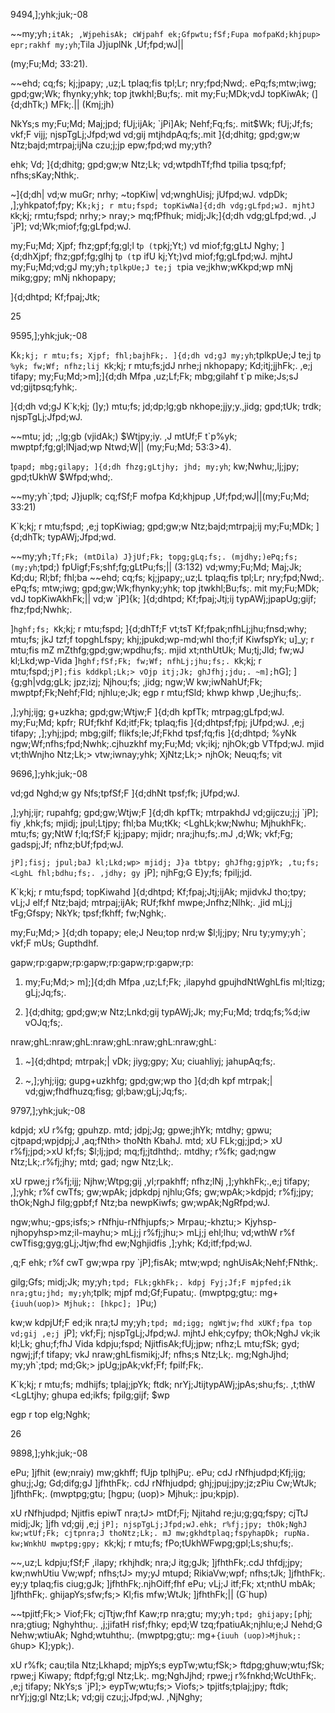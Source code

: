 9494,];yhk;juk;-08

~~my;yh`;itAk; ,WjpehisAk; cWjpahf ek;Gfpwtu;fSf;Fupa mofpaKd;khjpup> epr;rakhf my;yh`;Tila J}juplNk ,Uf;fpd;wJ||

(my;Fu;Md; 33:21).

~~ehd; cq;fs; kj;jpapy; ,uz;L tplaq;fis tpl;Lr; nry;fpd;Nwd;. ePq;fs;mtw;iwg; gpd;gw;Wk; fhynky;yhk; top jtwkhl;Bu;fs;. mit my;Fu;MDk;vdJ topKiwAk; (]{d;dhTk;) MFk;.|| (Kmj;jh)

NkYs;s my;Fu;Md; Maj;jpd; fUj;ijAk; `jPi]Ak; Nehf;Fq;fs;. mit$Wk; fUj;Jf;fs; vkf;F vijj; njspTgLj;Jfpd;wd vd;gij mtjhdpAq;fs;.mit ]{d;dhitg; gpd;gw;w Ntz;bajd;mtrpaj;ijNa czu;j;jp epw;fpd;wd my;yth?

ehk; Vd; ]{d;dhitg; gpd;gw;w Ntz;Lk; vd;wtpdhTf;fhd tpilia tpsq;fpf; nfhs;sKay;Nthk;.

~]{d;dh| vd;w muGr; nrhy; ~topKiw| vd;wnghUisj; jUfpd;wJ. vdpDk; ,];yhkpatof;fpy; K`k;kj; r mtu;fspd; topKiwNa]{d;dh vdg;gLfpd;wJ. mjhtJ K`k;kj; rmtu;fspd; nrhy;> nray;> mq;fPfhuk; midj;Jk;]{d;dh vdg;gLfpd;wd. ,J `jP]; vd;Wk;miof;fg;gLfpd;wJ.

my;Fu;Md; Xjpf; fhz;gpf;fg;gl;l t`p (t`pkj;Yt;) vd miof;fg;gLtJ Nghy; ]{d;dhXjpf; fhz;gpf;fg;glhj t`p (t`p ifU kj;Yt;)vd miof;fg;gLfpd;wJ. mjhtJ my;Fu;Md;vd;gJ my;yh`;tplkpUe;J te;j t`pia ve;jkhw;wKkpd;wp mNj mikg;gpy; mNj nkhopapy;

]{d;dhtpd; Kf;fpaj;Jtk;

25

9595,];yhk;juk;-08

K`k;kj; r mtu;fs; Xjpf; fhl;bajhFk;. ]{d;dh vd;gJ my;yh`;tplkpUe;J te;j t`p %yk; fw;Wf; nfhz;lij K`k;kj; r mtu;fs;jdJ nrhe;j nkhopapy; Kd;itj;jjhFk;. ,e;j tifapy; my;Fu;Md;>m];]{d;dh Mfpa ,uz;Lf;Fk; mbg;gilahf t`p mike;Js;sJ vd;gijtpsq;fyhk;.

]{d;dh vd;gJ K`k;kj; (]y;) mtu;fs; jd;dp\;lg;gb nkhope;jjy;y.,jidg; gpd;tUk; trdk; njspTgLj;Jfpd;wJ.

~~mtu; jd; ,\;lg;gb (vjidAk;) $Wtjpy;iy. ,J mtUf;F t`p%yk; mwptpf;fg;gl;lNjad;wp Ntwd;W|| (my;Fu;Md; 53:3>4).

t`papd; mbg;gilapy; ]{d;dh fhzg;gLtjhy; jhd; my;yh`; kw;Nwhu;,lj;jpy; gpd;tUkhW $Wfpd;whd;.

~~my;yh`;tpd; J}juplk; cq;fSf;F mofpa Kd;khjpup ,Uf;fpd;wJ||(my;Fu;Md; 33:21)

K`k;kj; r mtu;fspd; ,e;j topKiwiag; gpd;gw;w Ntz;bajd;mtrpaj;ij my;Fu;MDk; ]{d;dhTk; typAWj;Jfpd;wd.

~~my;yh`;Tf;Fk; (mtDila) J}jUf;Fk; topg;gLq;fs;. (mjdhy;)ePq;fs; (my;yh`;tpd;) fpUigf;Fs;shf;fg;gLtPu;fs;|| (3:132) vd;wmy;Fu;Md; Maj;Jk; Kd;du; Rl;bf; fhl;ba ~~ehd; cq;fs; kj;jpapy;,uz;L tplaq;fis tpl;Lr; nry;fpd;Nwd;. ePq;fs; mtw;iwg; gpd;gw;Wk;fhynky;yhk; top jtwkhl;Bu;fs;. mit my;Fu;MDk; vdJ topKiwAkhFk;|| vd;w `jP]{k; ]{d;dhtpd; Kf;fpaj;Jtj;ij typAWj;jpapUg;gijf; fhz;fpd;Nwhk;.

]`hghf;fs; K`k;kj; r mtu;fspd; ]{d;dhTf;F vt;tsT Kf;fpak;nfhLj;jhu;fnsd;why; mtu;fs; jkJ tzf;f topghLfspy; khj;jpukd;wp-md;whl tho;f;if KiwfspYk; u]_y; r mtu;fis mZ mZthfg;gpd;gw;wpdhu;fs;. mjid xt;nthUtUk; Mu;tj;Jld; fw;wJ kl;Lkd;wp-Vida ]`hghf;fSf;Fk; fw;Wf; nfhLj;jhu;fs;. K`k;kj; r mtu;fspd;`jP];fis kddkpl;Lk;> vOjp itj;Jk; ghJfhj;jdu;. ~m];`hG]; ]{g;gh|vdg;gLk; jpz;izj; Njhou;fs; ,jidg; ngw;W kw;iwNahUf;Fk; mwptpf;Fk;Nehf;Fld; njhlu;e;Jk; egp r mtu;fSld; khwp khwp ,Ue;jhu;fs;.

,];yhj;ijg; g+uzkha; gpd;gw;Wtjw;F ]{d;dh kpfTk; mtrpag;gLfpd;wJ. my;Fu;Md; kpfr; RUf;fkhf Kd;itf;Fk; tplaq;fis ]{d;dhtpsf;fpj; jUfpd;wJ. ,e;j tifapy; ,];yhj;jpd; mbg;gilf; flikfs;Ie;Jf;Fkhd tpsf;fq;fis ]{d;dhtpd; %yNk ngw;Wf;nfhs;fpd;Nwhk;.cjhuzkhf my;Fu;Md; vk;ikj; njhOk;gb VTfpd;wJ. mjid vt;thWnjho Ntz;Lk;> vtw;iwnay;yhk; XjNtz;Lk;> njhOk; Neuq;fs; vit

9696,];yhk;juk;-08

vd;gd Nghd;w gy Nfs;tpfSf;F ]{d;dhNt tpsf;fk; jUfpd;wJ.

,];yhj;ijr; rupahfg; gpd;gw;Wtjw;F ]{d;dh kpfTk; mtrpakhdJ vd;gijczu;j;j `jP]; fiy ,khk;fs; mjidj; jpul;Ltjpy; fhl;ba Mu;tKk; <LghLk;kw;Nwhu; MjhukhFk;. mtu;fs; gy;NtW f\;lq;fSf;F kj;jpapy; mjidr; nra;jhu;fs;.mJ ,d;Wk; vkf;Fg; gadspj;Jf; nfhz;bUf;fpd;wJ.

`jP];fisj; jpul;baJ kl;Lkd;wp> mjidj; J}a tbtpy; ghJfhg;gjpYk; ,tu;fs;<LghL fhl;bdhu;fs;. ,jdhy; gy `jP]; njhFg;G E}y;fs; fpilj;jd.

K`k;kj; r mtu;fspd; topKiwahd ]{d;dhtpd; Kf;fpaj;Jtj;ijAk; mjidvkJ tho;tpy; vLj;J elf;f Ntz;bajd; mtrpaj;ijAk; RUf;fkhf mwpe;Jnfhz;Nlhk;. ,jid mLj;j tFg;Gfspy; NkYk; tpsf;fkhff; fw;Nghk;.

my;Fu;Md;> ]{d;dh topapy; ele;J Neu;top nrd;w $l;lj;jpy; Nru ty;ymy;yh`; vkf;F mUs; Gupthdhf.

gapw;rp:gapw;rp:gapw;rp:gapw;rp:gapw;rp:

1. my;Fu;Md;> m];]{d;dh Mfpa ,uz;Lf;Fk; ,ilapyhd gpujhdNtWghLfis ml;ltizg; gLj;Jq;fs;.

2. ]{d;dhitg; gpd;gw;w Ntz;Lnkd;gij typAWj;Jk; my;Fu;Md; trdq;fs;%d;iw vOJq;fs;.

nraw;ghL:nraw;ghL:nraw;ghL:nraw;ghL:nraw;ghL:

1. ~]{d;dhtpd; mtrpak;| vDk; jiyg;gpy; Xu; ciuahliyj; jahupAq;fs;.

2. ~,];yhj;ijg; gupg+uzkhfg; gpd;gw;wp tho ]{d;dh kpf mtrpak;| vd;gjw;fhdfhuzq;fisg; gl;baw;gLj;Jq;fs;.

9797,];yhk;juk;-08

kdpjd; xU r%fg; gpuhzp. mtd; jdpj;Jg; gpwe;jhYk; mtdhy; gpwu; cjtpapd;wpjdpj;J ,aq;fNth> thoNth KbahJ. mtd; xU FLk;gj;jpd;> xU r%fj;jpd;>xU kf;fs; $l;lj;jpd; mq;fj;jtdhthd;. mtdhy; r%fk; gad;ngw Ntz;Lk;.r%fj;jhy; mtd; gad; ngw Ntz;Lk;.

xU rpwe;j r%fj;ijj; Njhw;Wtpg;gij ,yl;rpakhff; nfhz;lNj ,];yhkhFk;.,e;j tifapy; ,];yhk; r%f cwTfs; gw;wpAk; jdpkdpj njhlu;Gfs; gw;wpAk;>kdpjd; r%fj;jpy; thOk;NghJ filg;gpbf;f Ntz;ba newpKiwfs; gw;wpAk;NgRfpd;wJ.

ngw;whu;-gps;isfs;> rNfhju-rNfhjupfs;> Mrpau;-khztu;> Kjyhsp-njhopyhsp>mz;il-mayhu;> mLj;j r%fj;jhu;> mLj;j ehl;lhu; vd;wthW r%f cwTfisg;gyg;gLj;Jtjw;fhd ew;Nghjidfis ,];yhk; Kd;itf;fpd;wJ.

,q;F ehk; r%f cwT gw;wpa rpy `jP];fisAk; mtw;wpd; nghUisAk;Nehf;FNthk;.

gilg;Gfs; midj;Jk; my;yh`;tpd; FLk;gkhFk;. kdpj Fyj;Jf;F mjpfed;ik nra;gtu;jhd; my;yh`;tplk; mjpf md;Gf;Fupatu;. (mwptpg;gtu;: mg+`{iuuh(uop)> Mjhuk;: [hkpc]; ]`Pu;)

kw;w kdpjUf;F ed;ik nra;tJ my;yh`;tpd; md;igg; ngWtjw;fhd xUKf;fpa top vd;gij ,e;j `jP]; vkf;Fj; njspTgLj;Jfpd;wJ. mjhtJ ehk;cyfpy; thOk;NghJ vk;ik kl;Lk; ghu;f;fhJ Vida kdpju;fspd; NjitfisAk;fUj;jpw; nfhz;L mtu;fSk; gyd; ngwj;jf;f tifapy; vkJ nraw;ghLfismikj;Jf; nfhs;s Ntz;Lk;. mg;NghJjhd; my;yh`;tpd; md;Gk;> jpUg;jpAk;vkf;Ff; fpilf;Fk;.

K`k;kj; r mtu;fs; mdhijfs; tplaj;jpYk; ftdk; nrYj;JtijtypAWj;jpAs;shu;fs;. ,t;thW <LgLtjhy; ghupa ed;ikfs; fpilg;gijf; $wp

egp r top elg;Nghk;

26

9898,];yhk;juk;-08

ePu; ]jfhit (ew;nraiy) mw;gkhff; fUjp tplhjPu;. ePu; cdJ rNfhjudpd;Kfj;ijg; ghu;j;Jg; Gd;difg;gJ ]jfhthFk;. cdJ rNfhjudpd; ghj;jpuj;jpy;jz;zPiu Cw;WtJk; ]jfhthFk;. (mwptpg;gtu; [hgpu; (uop)> Mjhuk;: jpu;kpjp).

xU rNfhjudpd; Njitfis epiwT nra;tJ> mtDf;Fj; Njitahd re;ju;g;gq;fspy; cjTtJ midj;Jk; ]jfh vd;gij ,e;j `jP]; njspTgLj;Jfpd;wJ.ehk; r%fj;jpy; thOk;NghJ kw;wtUf;Fk; cjtpnra;J thoNtz;Lk;. mJ mw;gkhdtplaq;fspyhapDk; rupNa. kw;WnkhU mwptpg;gpy; K`k;kj; r mtu;fs; fPo;tUkhWFwpg;gpl;Ls;shu;fs;.

~~,uz;L kdpju;fSf;F ,ilapy; rkhjhdk; nra;J itg;gJk; ]jfhthFk;.cdJ thfdj;jpy; kw;nwhUtiu Vw;wpf; nfhs;tJ> my;yJ mtupd; RikiaVw;wpf; nfhs;tJk; ]jfhthFk;. ey;y tplaq;fis ciug;gJk; ]jfhthFk;.njhOiff;fhf ePu; vLj;J itf;Fk; xt;nthU mbAk; ]jfhthFk;. ghijapYs;sfw;fs;> Kl;fis mfw;WtJk; ]jfhthFk;|| (G`hup)

~~tpjitf;Fk;> Viof;Fk; cjTtjw;fhf Kaw;rp nra;gtu; my;yh`;tpd; ghijapy;[p`hj; nra;gtiug; Nghyhthu;. ,j;jifatH risf;fhky; epd;W tzq;fpatiuAk;njhlu;e;J Nehd;G Nehw;wtiuAk; Nghd;wtuhthu;. (mwptpg;gtu;: mg+`{iuuh (uop)>Mjhuk;: G`hup> K];ypk;).

xU r%fk; cau;tila Ntz;Lkhapd; mjpYs;s eypTw;wtu;fSk;> ftdpg;ghuw;wtu;fSk; rpwe;j Kiwapy; ftdpf;fg;gl Ntz;Lk;. mg;NghJjhd; rpwe;j r%fnkhd;WcUthFk;. ,e;j tifapy; NkYs;s `jP];> eypTw;wtu;fs;> Viofs;> tpjitfs;tplaj;jpy; ftdk; nrYj;jg;gl Ntz;Lk; vd;gij czu;j;Jfpd;wJ. ,NjNghy;